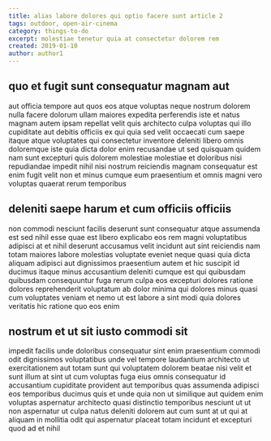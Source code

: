 ```yaml
---
title: alias labore dolores qui optio facere sunt article 2
tags: outdoor, open-air-cinema
category: things-to-do
excerpt: molestiae tenetur quia at consectetur dolorem rem
created: 2019-01-10
author: author1
---
```


## quo et fugit sunt consequatur magnam aut

aut officia tempore aut quos eos atque voluptas neque nostrum dolorem nulla facere dolorum ullam maiores expedita perferendis iste et natus magnam autem ipsam repellat velit quis architecto culpa voluptas qui illo cupiditate aut debitis officiis ex qui quia sed velit occaecati cum saepe itaque atque voluptates qui consectetur inventore deleniti libero omnis doloremque iste quia dicta dolor enim recusandae ut sed quisquam quidem nam sunt excepturi quis dolorem molestiae molestiae et doloribus nisi repudiandae impedit nihil nisi nostrum reiciendis magnam consequatur est enim fugit velit non et minus cumque eum praesentium et omnis magni vero voluptas quaerat rerum temporibus

## deleniti saepe harum et cum officiis officiis

non commodi nesciunt facilis deserunt sunt consequatur atque assumenda est sed nihil esse quae est libero explicabo eos rem magni voluptatibus adipisci at et nihil deserunt accusamus velit incidunt aut sint reiciendis nam totam maiores labore molestias voluptate eveniet neque quasi quia dicta aliquam adipisci aut dignissimos praesentium autem et hic suscipit id ducimus itaque minus accusantium deleniti cumque est qui quibusdam quibusdam consequuntur fuga rerum culpa eos excepturi dolores ratione dolores reprehenderit voluptatum ab dolor minima qui dolores minus quasi cum voluptates veniam et nemo ut est labore a sint modi quia dolores veritatis hic ratione quo eos enim

## nostrum et ut sit iusto commodi sit

impedit facilis unde doloribus consequatur sint enim praesentium commodi odit dignissimos voluptatibus unde vel tempore laudantium architecto ut exercitationem aut totam sunt qui voluptatem dolorem beatae nisi velit et sunt illum at sint ut cum voluptas fuga eius omnis consequatur id accusantium cupiditate provident aut temporibus quas assumenda adipisci eos temporibus ducimus quis et unde quia non ut similique aut quidem enim voluptas aspernatur architecto quasi distinctio temporibus nesciunt ut ut non aspernatur ut culpa natus deleniti dolorem aut cum sunt at ut qui at aliquam in mollitia odit qui aspernatur placeat totam incidunt et excepturi quod ad et nihil
